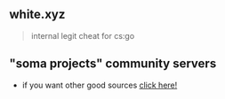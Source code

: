 

## white.xyz
> internal legit cheat for cs:go

## "soma projects" community servers

- if you want other good sources [click here!](https://discord.gg/invite/WPag8RJ)


